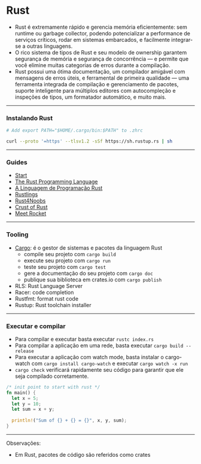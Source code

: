 # Rust

- Rust é extremamente rápido e gerencia memória eficientemente: sem runtime ou garbage collector, podendo potencializar a performance de serviços críticos, rodar em sistemas embarcados, e facilmente integrar-se a outras linguagens.
- O rico sistema de tipos de Rust e seu modelo de ownership garantem segurança de memória e segurança de concorrência — e permite que você elimine muitas categorias de erros durante a compilação.
- Rust possui uma ótima documentação, um compilador amigável com mensagens de erros úteis, e ferramental de primeira qualidade — uma ferramenta integrada de compilação e gerenciamento de pacotes, suporte inteligente para múltiplos editores com autocompleção e inspeções de tipos, um formatador automático, e muito mais.

---

### Instalando Rust

```bash
# Add export PATH="$HOME/.cargo/bin:$PATH" to .zhrc

curl --proto '=https' --tlsv1.2 -sSf https://sh.rustup.rs | sh
```

---

### Guides

- [Start](https://gist.github.com/vit0rr/136226b267603c37749c324103ad62f8)
- [The Rust Programming Language](https://doc.rust-lang.org/stable/book/)
- [A Linguagem de Programação Rust](https://livro.rustbr.org/)
- [Rustlings](https://github.com/rust-lang/rustlings)
- [Rust4Noobs](https://github.com/pgjbz/rust4noobs)
- [Crust of Rust](https://www.youtube.com/watch?v=rAl-9HwD858&list=PLqbS7AVVErFiWDOAVrPt7aYmnuuOLYvOa)
- [Meet Rocket](https://rocket.rs/)

---

### Tooling

- [Cargo](https://doc.rust-lang.org/cargo/index.html): é o gestor de sistemas e pacotes da linguagem Rust
  - compile seu projeto com `cargo build`
  - execute seu projeto com `cargo run`
  - teste seu projeto com `cargo test`
  - gere a documentação do seu projeto com `cargo doc`
  - publique sua biblioteca em crates.io com `cargo publish`
- RLS: Rust Language Server
- Racer: code completion
- Rustfmt: format rust code
- Rustup: Rust toolchain installer

---

### Executar e compilar

- Para compilar e executar basta executar `rustc index.rs`
- Para compilar a aplicação em uma rede, basta executar `cargo build --release`
- Para executar a aplicação com watch mode, basta instalar o cargo-watch com `cargo install cargo-watch` e executar `cargo watch -x run`
- `cargo check` verificará rapidamente seu código para garantir que ele seja compilado corretamente.

```rust
/* init point to start with rust */
fn main() {
  let x = 5;
  let y = 10;
  let sum = x + y;
  
  println!("Sum of {} + {} = {}", x, y, sum);
}
```

---

Observações:

- Em Rust, pacotes de código são referidos como crates